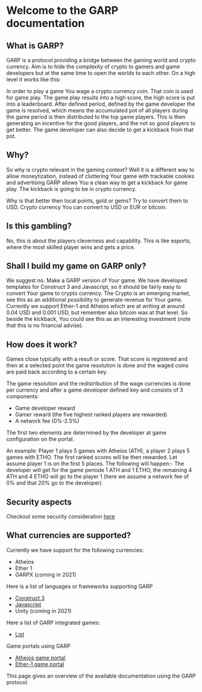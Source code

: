 
# Welcome to the GARP documentation
## What is GARP?
GARP is a protocol providing a bridge between the gaming world and crypto currency.
Aim is to hide the complexity of crypto to gamers and game developers but at the same time to
open the worlds to each other. On a high level it works like this:

In order to play a game You wage a crypto currency coin. That coin is used for game play.
The game play results into a high score, the high score is put into a leaderboard.
After defined period, defined by the game developer the game is resolved, which means the
accumulated pot of all players during the game period is then distributed to the top game players.
This is then generating an incentive for the good players, and the not so good players to get better.
The game developer can also decide to get a kickback from that pot.


## Why?
So why is crypto relevant in the gaming context? Well it is a different way to allow moneytization,
instead of cluttering Your game with trackable cookies and advertising GARP allows You a clean way
to get a kickback for game play. The kickback is going to be in crypto currency.

Why is that better then local points, gold or gems? Try to convert them to USD.
Crypto currency You can convert to USD or EUR or bitcoin.

## Is this gambling?
No, this is about the players cleverness and capability. This is like esports, where the
most skilled player wins and gets a price.

## Shall I build my game on GARP only?
We suggest no. Make a GARP version of Your game. We have developed templates for Construct 3
and Javascript, so it should be fairly easy to convert Your game to crypto currency.
The Crypto is an emerging market, see this as an additional possibility to generate revenue
for Your game. Currently we support Ether-1 and Atheios which are at writing at around
0.04 USD and 0.001 USD, but remember also bitcoin was at that level. So beside the kickback,
You could see this as an interesting investment (note that this is no financial advise).

## How does it work?
Games close typically with a result or score. That score is registered and then at a selected point
the game resolution is done and the waged coins are paid back according to a certain key.

The game resolution and the redistribution of the wage currencies is done per currency and after
a game developer defined key and consists of 3 components:

- Game developer reward
- Gamer reward (the five highest ranked players are rewarded)
- A network fee (0%-2.5%)

The first two elements are determined by the developer at game configuration on the portal.

An example:
Player 1 plays 5 games with Atheios (ATH), a player 2 plays 5 games with ETHO. The first
ranked scores will be then rewarded. Let assume player 1 is on the first 5 places.
The following will happen:- The developer will get for the game periode 1 ATH and 1 ETHO, the 
remaining 4 ATH and 4 ETHO will go to the player 1 (here we assume a network fee of 0% and that 20% go to the developer)

## Security aspects
Checkout some security consideration [here](/en/latest/security)

## What currencies are supported?
Currently we have support for the following currencies:

* Atheios
* Ether 1
* GARPX (coming in 2021)

Here is a list of languages or frameworks supporting GARP

* [Construct 3](/en/latest/construct3)
* [Javascript](/en/latest/javascript)
* Unity (coming in 2021)

Here a list of GARP integrated games:

* [List](/en/latest/links)    

Game portals using GARP
* [Atheios game portal](https://play.atheios.org)
* [Ether-1 game portal](https://play.ether1.org)

This page gives an overview of the available documentation using the GARP protocol.

